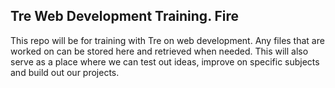 ## Tre Web Development Training. Fire

This repo will be for training with Tre on web development. Any files that are worked on can be stored here and retrieved when needed. This will also serve as a place where we can test out ideas, improve on specific subjects and build out our projects.
